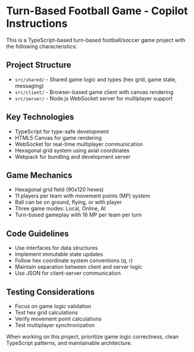 <!-- Use this file to provide workspace-specific custom instructions to Copilot. For more details, visit https://code.visualstudio.com/docs/copilot/copilot-customization#_use-a-githubcopilotinstructionsmd-file -->

# Turn-Based Football Game - Copilot Instructions

This is a TypeScript-based turn-based football/soccer game project with the following characteristics:

## Project Structure
- `src/shared/` - Shared game logic and types (hex grid, game state, messaging)
- `src/client/` - Browser-based game client with canvas rendering
- `src/server/` - Node.js WebSocket server for multiplayer support

## Key Technologies
- TypeScript for type-safe development
- HTML5 Canvas for game rendering
- WebSocket for real-time multiplayer communication
- Hexagonal grid system using axial coordinates
- Webpack for bundling and development server

## Game Mechanics
- Hexagonal grid field (90x120 hexes)
- 11 players per team with movement points (MP) system
- Ball can be on ground, flying, or with player
- Three game modes: Local, Online, AI
- Turn-based gameplay with 16 MP per team per turn

## Code Guidelines
- Use interfaces for data structures
- Implement immutable state updates
- Follow hex coordinate system conventions (q, r)
- Maintain separation between client and server logic
- Use JSON for client-server communication

## Testing Considerations
- Focus on game logic validation
- Test hex grid calculations
- Verify movement point calculations
- Test multiplayer synchronization

When working on this project, prioritize game logic correctness, clean TypeScript patterns, and maintainable architecture.
